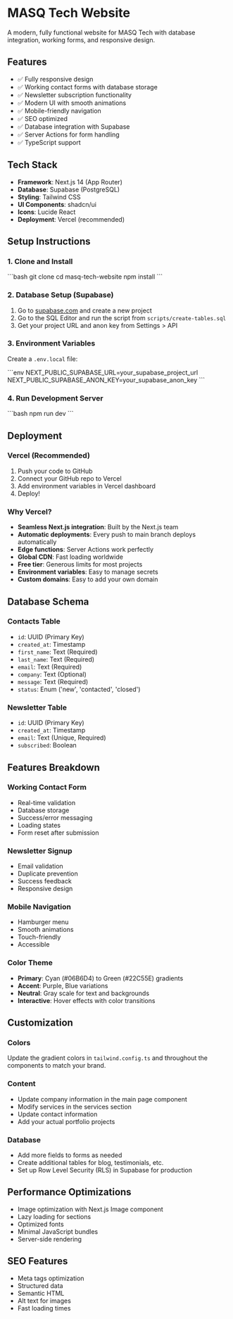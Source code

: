 # MASQ Tech Website

A modern, fully functional website for MASQ Tech with database integration, working forms, and responsive design.

## Features

- ✅ Fully responsive design
- ✅ Working contact forms with database storage
- ✅ Newsletter subscription functionality
- ✅ Modern UI with smooth animations
- ✅ Mobile-friendly navigation
- ✅ SEO optimized
- ✅ Database integration with Supabase
- ✅ Server Actions for form handling
- ✅ TypeScript support

## Tech Stack

- **Framework**: Next.js 14 (App Router)
- **Database**: Supabase (PostgreSQL)
- **Styling**: Tailwind CSS
- **UI Components**: shadcn/ui
- **Icons**: Lucide React
- **Deployment**: Vercel (recommended)

## Setup Instructions

### 1. Clone and Install

\`\`\`bash
git clone <your-repo-url>
cd masq-tech-website
npm install
\`\`\`

### 2. Database Setup (Supabase)

1. Go to [supabase.com](https://supabase.com) and create a new project
2. Go to the SQL Editor and run the script from `scripts/create-tables.sql`
3. Get your project URL and anon key from Settings > API

### 3. Environment Variables

Create a `.env.local` file:

\`\`\`env
NEXT_PUBLIC_SUPABASE_URL=your_supabase_project_url
NEXT_PUBLIC_SUPABASE_ANON_KEY=your_supabase_anon_key
\`\`\`

### 4. Run Development Server

\`\`\`bash
npm run dev
\`\`\`

## Deployment

### Vercel (Recommended)

1. Push your code to GitHub
2. Connect your GitHub repo to Vercel
3. Add environment variables in Vercel dashboard
4. Deploy!

### Why Vercel?

- **Seamless Next.js integration**: Built by the Next.js team
- **Automatic deployments**: Every push to main branch deploys automatically
- **Edge functions**: Server Actions work perfectly
- **Global CDN**: Fast loading worldwide
- **Free tier**: Generous limits for most projects
- **Environment variables**: Easy to manage secrets
- **Custom domains**: Easy to add your own domain

## Database Schema

### Contacts Table
- `id`: UUID (Primary Key)
- `created_at`: Timestamp
- `first_name`: Text (Required)
- `last_name`: Text (Required)
- `email`: Text (Required)
- `company`: Text (Optional)
- `message`: Text (Required)
- `status`: Enum ('new', 'contacted', 'closed')

### Newsletter Table
- `id`: UUID (Primary Key)
- `created_at`: Timestamp
- `email`: Text (Unique, Required)
- `subscribed`: Boolean

## Features Breakdown

### Working Contact Form
- Real-time validation
- Database storage
- Success/error messaging
- Loading states
- Form reset after submission

### Newsletter Signup
- Email validation
- Duplicate prevention
- Success feedback
- Responsive design

### Mobile Navigation
- Hamburger menu
- Smooth animations
- Touch-friendly
- Accessible

### Color Theme
- **Primary**: Cyan (#06B6D4) to Green (#22C55E) gradients
- **Accent**: Purple, Blue variations
- **Neutral**: Gray scale for text and backgrounds
- **Interactive**: Hover effects with color transitions

## Customization

### Colors
Update the gradient colors in `tailwind.config.ts` and throughout the components to match your brand.

### Content
- Update company information in the main page component
- Modify services in the services section
- Update contact information
- Add your actual portfolio projects

### Database
- Add more fields to forms as needed
- Create additional tables for blog, testimonials, etc.
- Set up Row Level Security (RLS) in Supabase for production

## Performance Optimizations

- Image optimization with Next.js Image component
- Lazy loading for sections
- Optimized fonts
- Minimal JavaScript bundles
- Server-side rendering

## SEO Features

- Meta tags optimization
- Structured data
- Semantic HTML
- Alt text for images
- Fast loading times
